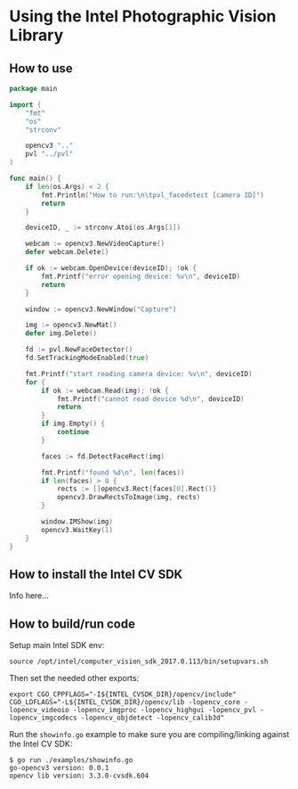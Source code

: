 # Using the Intel Photographic Vision Library

## How to use


```go
package main

import (
	"fmt"
	"os"
	"strconv"

	opencv3 ".."
	pvl "../pvl"
)

func main() {
	if len(os.Args) < 2 {
		fmt.Println("How to run:\n\tpvl_facedetect [camera ID]")
		return
	}

	deviceID, _ := strconv.Atoi(os.Args[1])

	webcam := opencv3.NewVideoCapture()
	defer webcam.Delete()

	if ok := webcam.OpenDevice(deviceID); !ok {
		fmt.Printf("error opening device: %v\n", deviceID)
		return
	}

	window := opencv3.NewWindow("Capture")

	img := opencv3.NewMat()
	defer img.Delete()

	fd := pvl.NewFaceDetector()
	fd.SetTrackingModeEnabled(true)

	fmt.Printf("start reading camera device: %v\n", deviceID)
	for {
		if ok := webcam.Read(img); !ok {
			fmt.Printf("cannot read device %d\n", deviceID)
			return
		}
		if img.Empty() {
			continue
		}

		faces := fd.DetectFaceRect(img)

		fmt.Printf("found %d\n", len(faces))
		if len(faces) > 0 {
			rects := []opencv3.Rect{faces[0].Rect()}
			opencv3.DrawRectsToImage(img, rects)
		}

		window.IMShow(img)
		opencv3.WaitKey(1)
	}
}
```

## How to install the Intel CV SDK

Info here...

## How to build/run code

Setup main Intel SDK env:

```
source /opt/intel/computer_vision_sdk_2017.0.113/bin/setupvars.sh
```

Then set the needed other exports:

```
export CGO_CPPFLAGS="-I${INTEL_CVSDK_DIR}/opencv/include" CGO_LDFLAGS="-L${INTEL_CVSDK_DIR}/opencv/lib -lopencv_core -lopencv_videoio -lopencv_imgproc -lopencv_highgui -lopencv_pvl -lopencv_imgcodecs -lopencv_objdetect -lopencv_calib3d"
```

Run the `showinfo.go` example to make sure you are compiling/linking against the Intel CV SDK:

```
$ go run ./examples/showinfo.go 
go-opencv3 version: 0.0.1
opencv lib version: 3.3.0-cvsdk.604
```
